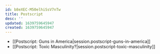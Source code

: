 ```yaml
---
id: b8eXEC-M50elhiSsV7nTw
title: Postscript
desc: ''
updated: 1639759645947
created: 1639759645947
---
```


- [[Postscript:  Guns in America|session.postscript-guns-in-america]]
- [[Postscript:  Toxic Masculinity?|session.postscript-toxic-masculinity]]
